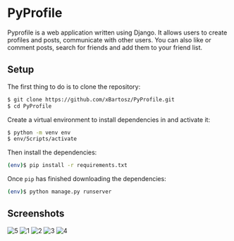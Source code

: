 # PyProfile

Pyprofile is a web application written using Django. It allows users to create profiles and posts, communicate with other users. You can also like or comment posts, search for friends and add them to your friend list.

## Setup
The first thing to do is to clone the repository:

```sh
$ git clone https://github.com/xBartosz/PyProfile.git
$ cd PyProfile
```

Create a virtual environment to install dependencies in and activate it:

```sh
$ python -m venv env
$ env/Scripts/activate
```

Then install the dependencies:

```sh
(env)$ pip install -r requirements.txt
```

Once `pip` has finished downloading the dependencies:
```sh
(env)$ python manage.py runserver
```

## Screenshots
![5](https://user-images.githubusercontent.com/99592187/202921752-e1ecb725-f973-4f60-b6a0-0d87bf459004.png)
![1](https://user-images.githubusercontent.com/99592187/202921702-89e2ab1f-28fd-4a27-a587-7cca8cbc079d.png)
![2](https://user-images.githubusercontent.com/99592187/202921703-61fcfb4c-1ce6-4e83-a1ac-46aef6a31579.png)
![3](https://user-images.githubusercontent.com/99592187/202921704-3cf7d101-d558-4c21-8069-cef639293bef.png)
![4](https://user-images.githubusercontent.com/99592187/202921700-b215c0d9-27f5-4d9b-b144-a5364cb3eba7.png)

